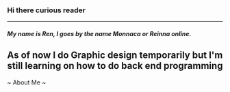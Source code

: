 ### Hi there curious reader
---
##### My name is *Ren*, I goes by the name Monnaca or Reinna online.

As of now I do Graphic design temporarily but I'm still learning on how to do back end programming
---
~ About Me ~
